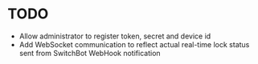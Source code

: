 # TODO
- Allow administrator to register token, secret and device id
- Add WebSocket communication to reflect actual real-time lock status sent from SwitchBot WebHook notification
